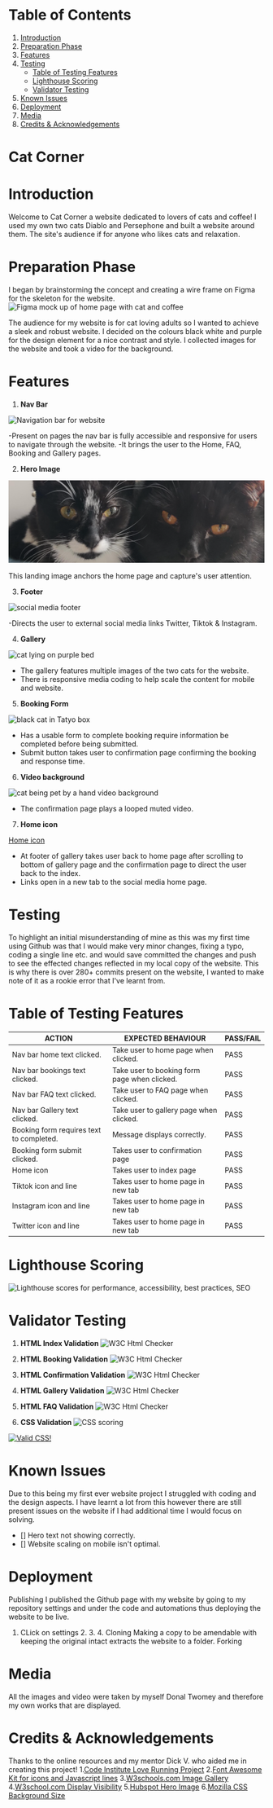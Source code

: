# Table of Contents
1. [Introduction](#introduction)
2. [Preparation Phase](#preparation-phase)
3. [Features](#features)
4. [Testing](#testing)
    - [Table of Testing Features](#table-of-testing-features)
    - [Lighthouse Scoring](#lighthouse-scoring)
    - [Validator Testing](#validator-testing)
5. [Known Issues](#known-issues)
6. [Deployment](#deployment)
7. [Media](#media)
8. [Credits & Acknowledgements](#credits--acknowledgements)
# Cat Corner

# Introduction 

Welcome to Cat Corner a website dedicated to lovers of cats and coffee! I used my own two cats Diablo and Persephone and built a website around them. The site's audience if for anyone who likes cats and relaxation.

# Preparation Phase
I began by brainstorming the concept and creating a wire frame on Figma for the skeleton for the website.
![Figma mock up of home page with cat and coffee](https://github.com/donaltwo/project1-cat-corner/assets/155965788/21eecd58-f5ef-4bfa-b80a-ebd80ca89caa)

The audience for my website is for cat loving adults so I wanted to achieve a sleek and robust website.
I decided on the colours black white and purple for the design element for a nice contrast and style.
I collected images for the website and took a video for the background.

# Features 
1. **Nav Bar**

![Navigation bar for website](https://github.com/donaltwo/project1-cat-corner/assets/155965788/02bd9a3c-7536-47ac-9028-167cf9b18476)

-Present on  pages the nav bar is fully accessible and responsive for users to navigate through the website.
-It brings the user to the Home, FAQ, Booking and Gallery pages.

2. **Hero Image**

![two cats looking at camera](image.png)

This landing image anchors the home page and capture's user attention.

3. **Footer**

![social media footer](https://github.com/donaltwo/project1-cat-corner/assets/155965788/167bf85e-82e3-407e-b891-f2fb7ecacc5b)


-Directs the user to external social media links Twitter, Tiktok & Instagram.


4. **Gallery**

![cat lying on purple bed](https://github.com/donaltwo/project1-cat-corner/assets/155965788/58078bdc-8aec-4303-8307-180ede2e26fb)

- The gallery features multiple images of the two cats for the website.
- There is responsive media coding to help scale the content for mobile and website.

5. **Booking Form**
   
![black cat in Tatyo box](https://github.com/donaltwo/project1-cat-corner/assets/155965788/9556994a-57ad-4fdb-aff1-9d4456c94834)

- Has a usable form to complete booking require information be completed before being submitted.
- Submit button takes user to confirmation page confirming the booking and response time.

6. **Video background**

![cat being pet by a hand video background](https://github.com/donaltwo/project1-cat-corner/assets/155965788/e701c05e-4d1e-4dff-b5ec-194d8929bded)

- The confirmation page plays a looped muted video.

7. **Home icon**

[Home icon ](https://github.com/donaltwo/project1-cat-corner/assets/155965788/cb77a6a8-e5a1-42d1-b9ce-44c1338e64ef)

- At footer of gallery takes user back to home page after scrolling to bottom of gallery page and the confirmation page to direct the user back to the index.
- Links open in a new tab to the social media home page.


# Testing
To highlight an initial misunderstanding of mine as this was my first time using Github was that I would make very minor changes, fixing a typo, coding a single line etc. and would save committed the changes and push to see the effected changes reflected in my local copy of the website.
This is why there is over 280+ commits present on the website, I wanted to make note of it as a rookie error that I've learnt from.
# Table of Testing Features

| ACTION | EXPECTED BEHAVIOUR| PASS/FAIL|
| ------------- | ------------- |-------------|
| Nav bar home text clicked.| Take user to home page when clicked. | PASS |
| Nav bar bookings text clicked.| Take user to booking form page when clicked. | PASS |
| Nav bar FAQ text clicked.| Take user to FAQ page when clicked. | PASS |
| Nav bar Gallery text clicked.| Take user to gallery page when clicked. | PASS |
| Booking form requires text to completed. | Message displays correctly. | PASS |
| Booking form submit clicked. | Takes user to confirmation page | PASS |
| Home icon | Takes user to index page | PASS |
| Tiktok icon and line| Takes user to home page in new tab| PASS |
| Instagram icon and line| Takes user to home page in new tab| PASS |
| Twitter icon and line| Takes user to home page in new tab| PASS |



# Lighthouse Scoring
![Lighthouse scores for performance, accessibility, best practices, SEO](https://github.com/donaltwo/project1-cat-corner/assets/155965788/a420c960-0dbd-4b6d-843f-221df21e79ed)


# Validator Testing

1. **HTML Index Validation**
   ![W3C Html Checker](https://github.com/donaltwo/project1-cat-corner/assets/155965788/bd9265db-aac0-4631-9e23-f6fee134b0ec)

2. **HTML Booking Validation**
   ![W3C Html Checker](https://github.com/donaltwo/project1-cat-corner/assets/155965788/bd9265db-aac0-4631-9e23-f6fee134b0ec)

3. **HTML Confirmation Validation**
   ![W3C Html Checker](https://github.com/donaltwo/project1-cat-corner/assets/155965788/bd9265db-aac0-4631-9e23-f6fee134b0ec)

4. **HTML Gallery Validation**
   ![W3C Html Checker](https://github.com/donaltwo/project1-cat-corner/assets/155965788/bd9265db-aac0-4631-9e23-f6fee134b0ec)

5. **HTML FAQ Validation**
   ![W3C Html Checker](https://github.com/donaltwo/project1-cat-corner/assets/155965788/bd9265db-aac0-4631-9e23-f6fee134b0ec)

6. **CSS Validation**
   ![CSS scoring](https://github.com/donaltwo/project1-cat-corner/assets/155965788/2f661f75-863d-451e-9e1e-2ecdc47df36f)

<p>
    <a href="http://jigsaw.w3.org/css-validator/check/referer">
        <img style="border:0;width:88px;height:31px"
            src="http://jigsaw.w3.org/css-validator/images/vcss"
            alt="Valid CSS!" />
    </a>
</p>
       


# Known Issues
Due to this being my first ever website project I struggled with coding and the design aspects. I have learnt a lot from this however there are still present issues on the website if I had additional time I would focus on solving.
- [] Hero text not showing correctly.
- [] Website scaling on mobile isn't optimal.


# Deployment
Publishing
I published the Github page with my website  by going to my repository settings and under the code and automations thus deploying the website to be live.
1. CLick on settings 2. 3. 4.
   Cloning
   Making a copy to be amendable with keeping the original intact extracts the website to a folder.
   Forking 

#  Media
All the images and video were taken by myself Donal Twomey and therefore my own works that are displayed.

# Credits & Acknowledgements
Thanks to the online resources and my mentor Dick V. who aided me in creating this project! 
1.[Code Institute Love Running Project](https://learn.codeinstitute.net/courses/course-v1:CodeInstitute+LRFX101+2023_Q2/courseware/e805068059af42af87681032aa64053f/1da6ad13213740f1855a51d30a2375b1/)
2.[Font Awesome Kit for icons and Javascript lines](https://fontawesome.com/)
3.[W3schools.com Image Gallery](https://www.w3schools.com/css/css_image_gallery.asp)
4.[W3school.com Display Visibility](https://www.w3schools.com/css/css_display_visibility.asp)
5.[Hubspot Hero Image](https://blog.hubspot.com/marketing/hero-image)
6.[Mozilla CSS Background Size](https://developer.mozilla.org/en-US/docs/Web/CSS/background-size)
